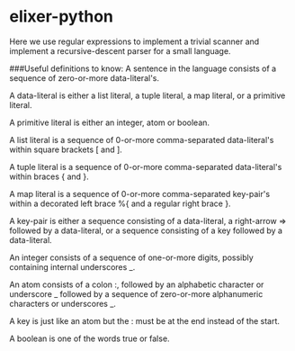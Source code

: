 # elixer-python
Here we use regular expressions to implement a trivial scanner and implement a recursive-descent parser for a small language.

###Useful definitions to know:
A sentence in the language consists of a sequence of zero-or-more data-literal's.

A data-literal is either a list literal, a tuple literal, a map literal, or a primitive literal.

A primitive literal is either an integer, atom or boolean.

A list literal is a sequence of 0-or-more comma-separated data-literal's within square brackets [ and ].

A tuple literal is a sequence of 0-or-more comma-separated data-literal's within braces { and }.

A map literal is a sequence of 0-or-more comma-separated key-pair's within a decorated left brace %{ and a regular right brace }.

A key-pair is either a sequence consisting of a data-literal, a right-arrow => followed by a data-literal, or a sequence consisting of a key followed by a data-literal.

An integer consists of a sequence of one-or-more digits, possibly containing internal underscores _.

An atom consists of a colon :, followed by an alphabetic character or underscore _ followed by a sequence of zero-or-more alphanumeric characters or underscores _.

A key is just like an atom but the : must be at the end instead of the start.

A boolean is one of the words true or false.
